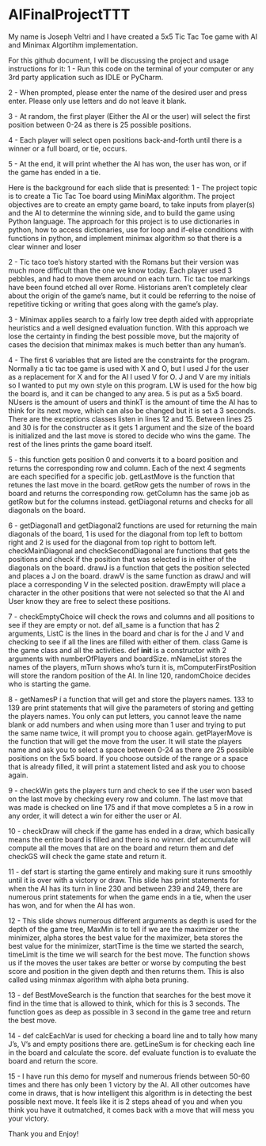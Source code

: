 # AIFinalProjectTTT
My name is Joseph Veltri and I have created a 5x5 Tic Tac Toe game with AI and Minimax Algortihm implementation. 

For this github document, I will be discussing the project and usage instructions for it: 
1  - Run this code on the terminal of your computer or any 3rd party application such as IDLE or PyCharm. 

2 - When prompted, please enter the name of the desired user and press enter. Please only use letters and do not leave it blank. 

3 - At random, the first player (Either the AI or the user) will select the first position between 0-24 as there is 25 possible positions. 

4 - Each player will select open positions back-and-forth until there is a winner or a full board, or tie, occurs.  

5 - At the end, it will print whether the AI has won, the user has won, or if the game has ended in a tie. 


Here is the background for each slide that is presented: 
1  - The project topic is to create a Tic Tac Toe board using MiniMax algorithm. The project objectives are to create an empty game board, to take inputs from player(s) and the AI to determine the winning side, and to build the game using Python language. The approach for this project is to use dictionaries in python, how to access dictionaries, use for loop and if-else conditions with functions in python, and implement minimax algorithm so that there is a clear winner and loser

2 - Tic taco toe’s history started with the Romans but their version was much more difficult than the one we know today. Each player used 3 pebbles, and had to move them around on each turn. Tic tac toe markings have been found etched all over Rome. Historians aren’t completely clear about the origin of the game’s name, but it could be referring to the noise of repetitive ticking or writing that goes along with the game’s play.

3 - Minimax applies search to a fairly low tree depth aided with appropriate heuristics and a well designed evaluation function. With this approach we lose the certainty in finding the best possible move, but the majority of cases the decision that minimax makes is much better than any human’s. 

4 - The first 6 variables that are listed are the constraints for the program. Normally a tic tac toe game is used with X and O, but I used J for the user as a replacement for X and for the AI I used V for O. J and V are my initials so I wanted to put my own style on this program. LW is used for the how big the board is, and it can be changed to any area. 5 is put as a 5x5 board. NUsers is the amount of users and thinkT is the amount of time the AI has to think for its next move, which can also be changed but it is set a 3 seconds. There are the exceptions classes listen in lines 12 and 15. Between lines 25 and 30 is for the constructer as it gets 1 argument and the size of the board is initialized and the last move is stored to decide who wins the game. The rest of the lines prints the game board itself. 

5 - this function gets position 0 and converts it to a board position and returns the corresponding row and column. Each of the next 4 segments are each specified for a specific job. getLastMove is the function that retunes the last move in the board. getRow gets the number of rows in the board and returns the corresponding row. getColumn has the same job as getRow but for the columns instead. getDiagonal returns and checks for all diagonals on the board. 

6 - getDiagonal1 and getDiagonal2 functions are used for returning the main diagonals of the board, 1 is used for the diagonal from top left to bottom right and 2 is used for the diagonal from top right to bottom left. checkMainDiagonal and checkSecondDiagonal are functions that gets the positions and check if the position that was selected is in either of the diagonals on the board. drawJ is a function that gets the position selected and places a J on the board. drawV is the same function as drawJ and will place a corresponding V in the selected position. drawEmpty will place a character in the other positions that were not selected so that the AI and User know they are free to select these positions. 

7 - checkEmptyChoice will check the rows and columns and all positions to see if they are empty or not. def all_same is a function that has 2 arguments, ListC is the lines in the board and char is for the J and V and checking to see if all the lines are filled with either of them. class Game is the game class and all the activities. def __init__ is a constructor with 2 arguments with numberOfPlayers and boardSize. mNameList stores the names of the players, mTurn shows who’s turn it is, mComputerFirstPosition will store the random position of the AI. In line 120, randomChoice decides who is starting the game. 

8 - getNamesP í a function that will get and store the players names. 133 to 139 are print statements that will give the parameters of storing and getting the players names. You only can put letters, you cannot leave the name blank or add numbers and when using more than 1 user and trying to put the same name twice, it will prompt you to choose again. getPlayerMove is the function that will get the move from the user. It will state the players name and ask you to select a space between 0-24 as there are 25 possible positions on the 5x5 board. If you choose outside of the range or a space that is already filled, it will print a statement listed and ask you to choose again. 

9 - checkWin gets the players turn and check to see if the user won based on the last move by checking every row and column. The last move that was made is checked on line 175 and if that move completes a 5 in a row in any order, it will detect a win for either the user or AI. 

10 - checkDraw will check if the game has ended in a draw, which basically means the entire board is filled and there is no winner. def accumulate will compute all the moves that are on the board and return them and def checkGS will check the game state and return it. 

11 - def start is starting the game entirely and making sure it runs smoothly until it is over with a victory or draw. This slide has print statements for when the AI has its turn in line 230 and between 239 and 249, there are numerous print statements for when the game ends in a tie, when the user has won, and for when the AI has won. 

12 - This slide shows numerous different arguments as depth is used for the depth of the game tree, MaxMin is to tell if we are the maximizer or the minimizer, alpha stores the best value for the maximizer, beta stores the best value for the minimizer, startTime is the time we started the search, timeLimit is the time we will search for the best move. 
The function shows us if the moves the user takes are better or worse by computing the best score and position in the given depth and then returns them. This is also called using minmax algorithm with alpha beta pruning. 

13 - def BestMoveSearch is the function that searches for the best move it find in the time that is allowed to think, which for this is 3 seconds. The function goes as deep as possible in 3 second in the game tree and return the best move. 

14 - def calcEachVar is used for checking a board line and to tally how many J’s, V’s and empty positions there are. getLineSum is for checking each line in the board and calculate the score. def evaluate function is to evaluate the board and return the score. 

15 - I have run this demo for myself and numerous friends between 50-60 times and there has only been 1 victory by the AI. All other outcomes have come in draws, that is how intelligent this algorithm is in detecting the best possible next move. It feels like it is 2 steps ahead of you and when you think you have it outmatched, it comes back with a move that will mess you your victory. 



Thank you and Enjoy! 

